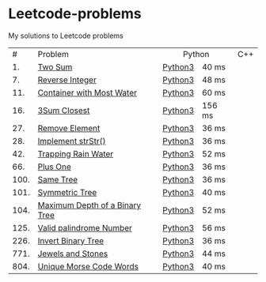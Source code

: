 # Leetcode-problems
My solutions to Leetcode problems

<table>
  <tr>
    <td>#</td>
    <td>Problem</td>
    <td colspan="2" align="center">Python</td>
    <td colspan="2" align="center">C++</td>
  </tr>
  <tr>
    <td>1. </td>
    <td><a href="https://leetcode.com/problems/two-sum/">Two Sum</a></td>
    <td><a href="https://github.com/HarshdipD/Leetcode-problems/blob/master/Python3/two-sum.py">Python3</a></td>
    <td>40 ms</td>
    <td></td>
    <td></td>
  </tr>
  <tr>
    <td>7. </td>
    <td><a href="https://leetcode.com/problems/reverse-integer/">Reverse Integer</a></td>
    <td><a href="https://github.com/HarshdipD/Leetcode-problems/blob/master/Python3/Reverse-Integer.py">Python3</a></td>
    <td>48 ms</td>
    <td></td>
    <td></td>
  </tr>
  <tr>
    <td>11. </td>
    <td><a href="https://leetcode.com/problems/container-with-most-water/">Container with Most Water</a></td>
    <td><a href="https://github.com/HarshdipD/Leetcode-problems/blob/master/Python3/Container%20with%20Most%20Water.py">Python3</a></td>
    <td>60 ms</td>
    <td></td>
    <td></td>
  </tr>
     <tr>
    <td>16. </td>
    <td><a href="https://leetcode.com/problems/3sum-closest/">3Sum Closest</a></td>
    <td><a href="https://github.com/HarshdipD/Leetcode-problems/blob/master/Python3/3Sum%20Closest">Python3</a></td>
    <td>156 ms</td>
    <td></td>
    <td></td>
  </tr>
  <tr>
    <td>27. </td>
    <td><a href="https://leetcode.com/problems/remove-element/">Remove Element</a></td>
    <td><a href="https://github.com/HarshdipD/Leetcode-problems/blob/master/Python3/Remove%20element.py">Python3</a></td>
    <td>36 ms</td>
    <td></td>
    <td></td>
  </tr>
  <tr>
    <td>28. </td>
    <td><a href="https://leetcode.com/problems/implement-strstr/">Implement strStr()</a></td>
    <td><a href="https://github.com/HarshdipD/Leetcode-problems/blob/master/Python3/Implement%20strStr().py">Python3</a></td>
    <td>36 ms</td>
    <td></td>
    <td></td>
  </tr>
  <tr>
  <tr>
    <td>42. </td>
    <td><a href="https://leetcode.com/problems/trapping-rain-water">Trapping Rain Water</a></td>
    <td><a href="https://github.com/HarshdipD/Leetcode-problems/blob/master/Python3/Trapping%20Rain%20Water.py">Python3</a></td>
    <td>52 ms</td>
    <td></td>
    <td></td>
  </tr>
    <td>66. </td>
    <td><a href="https://leetcode.com/problems/plus-one/">Plus One</a></td>
    <td><a href="https://github.com/HarshdipD/Leetcode-problems/blob/master/Python3/Plus%20One.py">Python3</a></td>
    <td>36 ms</td>
    <td></td>
    <td></td>
  </tr>
  <tr>
    <td>100. </td>
    <td><a href="https://leetcode.com/problems/same-tree/">Same Tree</a></td>
    <td><a href="https://github.com/HarshdipD/Leetcode-problems/blob/master/Python3/Same%20Tree.py">Python3</a></td>
    <td>36 ms</td>
    <td></td>
    <td></td>
  </tr>
  <tr>
    <td>101. </td>
    <td><a href="https://leetcode.com/problems/symmetric-tree/">Symmetric Tree</a></td>
    <td><a href="https://github.com/HarshdipD/Leetcode-problems/blob/master/Python3/Symmetric%20Tree.py">Python3</a></td>
    <td>40 ms</td>
    <td></td>
    <td></td>
  </tr>
  <tr>
    <td>104. </td>
    <td><a href="https://leetcode.com/problems/maximum-depth-of-binary-tree/">Maximum Depth of a Binary Tree</a></td>
    <td><a href="https://github.com/HarshdipD/Leetcode-problems/blob/master/Python3/Maximum%20Depth%20of%20a%20Binary%20Tree.py">Python3</a></td>
    <td>52 ms</td>
    <td></td>
    <td></td>
  </tr>
  <tr>
    <td>125. </td>
    <td><a href="https://leetcode.com/problems/two-sum/">Valid palindrome Number</a></td>
    <td><a href="https://github.com/HarshdipD/Leetcode-problems/blob/master/Python3/Palindrome%20Number.py">Python3</a></td>
    <td>56 ms</td>
    <td></td>
    <td></td>
  </tr>
  <tr>
    <td>226. </td>
    <td><a href="https://leetcode.com/problems/invert-binary-tree/">Invert Binary Tree</a></td>
    <td><a href="https://github.com/HarshdipD/Leetcode-problems/blob/master/Python3/Invert%20Binary%20Tree.py">Python3</a></td>
    <td>36 ms</td>
    <td></td>
    <td></td>
  </tr>
  <tr>
    <td>771. </td>
    <td><a href="https://leetcode.com/problems/jewels-and-stones/">Jewels and Stones</a></td>
    <td><a href="https://github.com/HarshdipD/Leetcode-problems/blob/master/Python3/Jewels%20and%20Stones.py">Python3</a></td>
    <td>44 ms</td>
    <td></td>
    <td></td>
  </tr>
  <tr>
    <td>804. </td>
    <td><a href="https://leetcode.com/problems/unique-morse-code-words/">Unique Morse Code Words</a></td>
    <td><a href="https://github.com/HarshdipD/Leetcode-problems/blob/master/Python3/Unique%20Morse%20Code%20Words.py">Python3</a></td>
    <td>40 ms</td>
    <td></td>
    <td></td>
  </tr>
</table>
